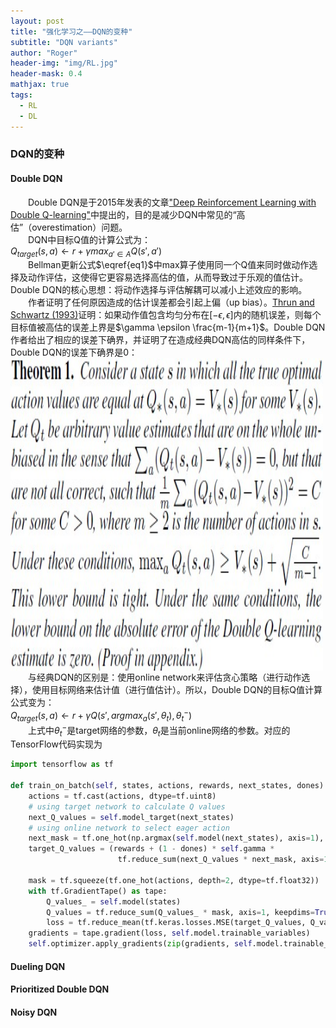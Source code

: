 ```yaml
---
layout: post
title: "强化学习之——DQN的变种"
subtitle: "DQN variants"
author: "Roger"
header-img: "img/RL.jpg"
header-mask: 0.4
mathjax: true
tags:
  - RL
  - DL
---
```


### **DQN的变种** 
#### **Double DQN**
&emsp;&emsp;Double DQN是于2015年发表的文章["Deep Reinforcement Learning with Double Q-learning"](https://arxiv.org/abs/1509.06461)中提出的，目的是减少DQN中常见的“高估”（overestimation）问题。  
&emsp;&emsp;DQN中目标Q值的计算公式为：  
$Q_{target}(s,a)\leftarrow r+\gamma max_{a'\in A}Q(s',a')\tag{1}\label{eq1}$  
&emsp;&emsp;Bellman更新公式$\eqref{eq1}$中max算子使用同一个Q值来同时做动作选择及动作评估，这使得它更容易选择高估的值，从而导致过于乐观的值估计。Double DQN的核心思想：将动作选择与评估解耦可以减小上述效应的影响。  
&emsp;&emsp;作者证明了任何原因造成的估计误差都会引起上偏（up bias）。[Thrun and Schwartz (1993)](https://www.ri.cmu.edu/pub_files/pub1/thrun_sebastian_1993_1/thrun_sebastian_1993_1.pdf)证明：如果动作值包含均匀分布在$[-\epsilon, \epsilon]$内的随机误差，则每个目标值被高估的误差上界是$\gamma \epsilon \frac{m-1}{m+1}$。Double DQN作者给出了相应的误差下确界，并证明了在造成经典DQN高估的同样条件下，Double DQN的误差下确界是0：  
<img src="/img/RL/DQN-variant-theorem.jpg" width=500 height=500 div align=center />  
&emsp;&emsp;与经典DQN的区别是：使用online network来评估贪心策略（进行动作选择），使用目标网络来估计值（进行值估计）。所以，Double DQN的目标Q值计算公式变为：  
$Q_{target}(s,a)\leftarrow r+\gamma Q(s', argmax_{a}(s',\theta_t),\theta_{t}^{-})\tag{2}$  
&emsp;&emsp;上式中$\theta_{t}^{-}$是target网络的参数，$\theta_{t}$是当前online网络的参数。对应的TensorFlow代码实现为
```python
import tensorflow as tf

def train_on_batch(self, states, actions, rewards, next_states, dones):
    actions = tf.cast(actions, dtype=tf.uint8)
    # using target network to calculate Q values
    next_Q_values = self.model_target(next_states)
    # using online network to select eager action 
    next_mask = tf.one_hot(np.argmax(self.model(next_states), axis=1), depth=2, dtype=tf.float32)  
    target_Q_values = (rewards + (1 - dones) * self.gamma * 
                        tf.reduce_sum(next_Q_values * next_mask, axis=1, keepdims=True))

    mask = tf.squeeze(tf.one_hot(actions, depth=2, dtype=tf.float32))
    with tf.GradientTape() as tape:
        Q_values_ = self.model(states)
        Q_values = tf.reduce_sum(Q_values_ * mask, axis=1, keepdims=True)
        loss = tf.reduce_mean(tf.keras.losses.MSE(target_Q_values, Q_values))
    gradients = tape.gradient(loss, self.model.trainable_variables)
    self.optimizer.apply_gradients(zip(gradients, self.model.trainable_variables))
```
#### **Dueling DQN**

#### **Prioritized Double DQN**

#### **Noisy DQN**